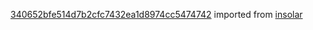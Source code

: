 [340652bfe514d7b2cfc7432ea1d8974cc5474742](https://github.com/insolar/insolar/commit/340652bfe514d7b2cfc7432ea1d8974cc5474742) imported from [insolar](https://github.com/insolar/insolar)
